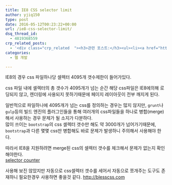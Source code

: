 ```yaml
---
title: IE8 CSS selector limit
author: yjiq150
type: post
date: 2016-05-12T00:23:22+00:00
url: /ie8-css-selector-limit/
dsq_thread_id:
  - 4819368559
crp_related_posts:
  - '<div class="crp_related  "><h3>관련 포스트:</h3><ul><li><a href="https://www.letmecompile.com/mac-app-recommendation-for-developer/"     class="post-836"><span class="crp_title">개발자를 위한 필수 맥 앱(Mac App) 10선</span></a></li><li><a href="https://www.letmecompile.com/mysql-innodb-auto-increment-%ec%84%b1%eb%8a%a5-%ec%b5%9c%ec%a0%81%ed%99%94/"     class="post-750"><span class="crp_title">MySQL - InnoDB Auto Increment 성능 최적화</span></a></li><li><a href="https://www.letmecompile.com/chrome-extension-with-react/"     class="post-776"><span class="crp_title">크롬 익스텐션 개발 + 리액트 적용하기</span></a></li><li><a href="https://www.letmecompile.com/mysql-innodb-transaction-model/"     class="post-766"><span class="crp_title">MySQL InnoDB Transaction Model 이해하기</span></a></li><li><a href="https://www.letmecompile.com/mysql-innodb-lock-deadlock/"     class="post-763"><span class="crp_title">MySQL InnoDB lock & deadlock 이해하기</span></a></li></ul><div class="crp_clear"></div></div>'
categories:
  - 웹 개발

---
```

IE8의 경우 css 파일하나당 셀렉터 4095개 갯수제한이 들어가있다.

css 파일 내에 셀렉터의 총 갯수가 4095개가 넘는 순간 해당 css파일은 IE8에의해 로딩되지 않고, 렌더링에 사용되지 못하기때문에 페이지 레이아웃이 전부 깨지게 된다.

일반적으로 파일하나에 4095개가 넘는 css를 정의하는 경우는 많지 않지만, `grunt`나 `gulp`등의 빌드 엔진의 플러그인들을 통해 여러개의 css파일들을 하나로 병합(merge)해서 사용하는 경우 문제가 될 소지가 다분하다.  
많이 쓰이는 `bootstrap`의 css 셀렉터 갯수만 해도 약 3000개가 넘어가기때문에, `bootstrap`과 다른 몇몇 css만 병합해도 바로 문제가 발생하니 주의해서 사용해야 한다.

따라서 IE8을 지원하려면 merge된 css의 셀렉터 갯수를 체크해서 문제가 없는지 확인해야한다.  
[selector counter][1]

사용해 보진 않았지만 자동으로 css셀렉터 갯수를 세어서 자동으로 쪼개주는 도구도 존재하니 필요한경우 사용하면 좋을것 같다. <http://blesscss.com>

 [1]: http://snippet.bevey.com/css/selectorCount.php